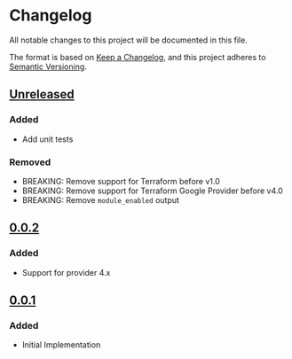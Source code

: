 # Changelog

All notable changes to this project will be documented in this file.

The format is based on [Keep a Changelog](https://keepachangelog.com/en/1.0.0/),
and this project adheres to [Semantic Versioning](https://semver.org/spec/v2.0.0.html).

## [Unreleased]

### Added

- Add unit tests

### Removed

- BREAKING: Remove support for Terraform before v1.0
- BREAKING: Remove support for Terraform Google Provider before v4.0
- BREAKING: Remove `module_enabled` output

## [0.0.2]

### Added

- Support for provider 4.x

## [0.0.1]

### Added

- Initial Implementation

<!-- markdown-link-check-disable -->

[unreleased]: https://github.com/mineiros-io/terraform-google-service/compare/v0.0.2...HEAD
[0.0.2]: https://github.com/mineiros-io/terraform-google-service/compare/v0.0.1...v0.0.2
[0.0.1]: https://github.com/mineiros-io/terraform-google-service/releases/tag/v0.0.1

<!-- markdown-link-check-disabled -->

